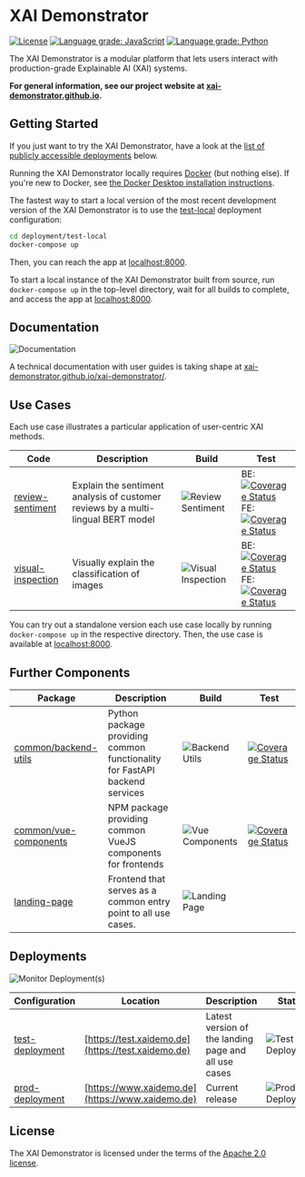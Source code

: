 # XAI Demonstrator
[![License](https://img.shields.io/badge/License-Apache%202.0-blue.svg)](https://opensource.org/licenses/Apache-2.0)
[![Language grade: JavaScript](https://img.shields.io/lgtm/grade/javascript/g/XAI-Demonstrator/xai-demonstrator.svg?logo=lgtm&logoWidth=18)](https://lgtm.com/projects/g/XAI-Demonstrator/xai-demonstrator/context:javascript)
[![Language grade: Python](https://img.shields.io/lgtm/grade/python/g/XAI-Demonstrator/xai-demonstrator.svg?logo=lgtm&logoWidth=18)](https://lgtm.com/projects/g/XAI-Demonstrator/xai-demonstrator/context:python)

The XAI Demonstrator is a modular platform that lets users interact with production-grade Explainable AI (XAI) systems.

**For general information, see our project website at [xai-demonstrator.github.io](https://xai-demonstrator.github.io/).**

## Getting Started
If you just want to try the XAI Demonstrator, have a look at the [list of publicly accessible deployments](#deployments) below.

Running the XAI Demonstrator locally requires [Docker](https://www.docker.com/) (but nothing else).
If you're new to Docker, see [the Docker Desktop installation instructions](https://www.docker.com/products/docker-desktop).

The fastest way to start a local version of the most recent development version of the XAI Demonstrator is to
use the [test-local](./deployment/test-local) deployment configuration:
```bash
cd deployment/test-local
docker-compose up
```
Then, you can reach the app at [localhost:8000](http://localhost:8000/).

To start a local instance of the XAI Demonstrator built from source,
run `docker-compose up` in the top-level directory, wait for all builds to complete,
and access the app at [localhost:8000](http://localhost:8000/).

## Documentation
![Documentation](https://github.com/XAI-Demonstrator/xai-demonstrator/workflows/Documentation/badge.svg?branch=master)

A technical documentation with user guides is taking shape at [xai-demonstrator.github.io/xai-demonstrator/](https://xai-demonstrator.github.io/xai-demonstrator/).

## Use Cases
Each use case illustrates a particular application of user-centric XAI methods.

Code | Description | Build | Test
-----|-------------|-------|-----
[review-sentiment](/review-sentiment) | Explain the sentiment analysis of customer reviews by a multi-lingual BERT model | ![Review Sentiment](https://github.com/XAI-Demonstrator/xai-demonstrator/workflows/Review%20Sentiment/badge.svg?branch=master) | BE: [![Coverage Status](https://coveralls.io/repos/github/XAI-Demonstrator/xai-demonstrator/badge.svg?branch=x-cov-sentiment-backend)](https://coveralls.io/github/XAI-Demonstrator/xai-demonstrator?branch=x-cov-sentiment-backend)<br />FE: [![Coverage Status](https://coveralls.io/repos/github/XAI-Demonstrator/xai-demonstrator/badge.svg?branch=x-cov-sentiment-frontend)](https://coveralls.io/github/XAI-Demonstrator/xai-demonstrator?branch=x-cov-sentiment-frontend)
[visual-inspection](/visual-inspection) | Visually explain the classification of images | ![Visual Inspection](https://github.com/XAI-Demonstrator/xai-demonstrator/workflows/Visual%20Inspection/badge.svg?branch=master) | BE: [![Coverage Status](https://coveralls.io/repos/github/XAI-Demonstrator/xai-demonstrator/badge.svg?branch=x-cov-inspection-backend)](https://coveralls.io/github/XAI-Demonstrator/xai-demonstrator?branch=x-cov-inspection-backend)<br />FE: [![Coverage Status](https://coveralls.io/repos/github/XAI-Demonstrator/xai-demonstrator/badge.svg?branch=x-cov-inspection-frontend)](https://coveralls.io/github/XAI-Demonstrator/xai-demonstrator?branch=x-cov-inspection-frontend)

You can try out a standalone version each use case locally by running `docker-compose up` in the respective directory.
Then, the use case is available at [localhost:8000](http://localhost:8000/).

## Further Components

Package | Description | Build | Test
--------|-------------|-------|------
[common/backend-utils](/common/backend-utils) | Python package providing common functionality for FastAPI backend services | ![Backend Utils](https://github.com/XAI-Demonstrator/xai-demonstrator/workflows/Backend%20Utils/badge.svg?branch=master) | [![Coverage Status](https://coveralls.io/repos/github/XAI-Demonstrator/xai-demonstrator/badge.svg?branch=x-cov-backend-utils)](https://coveralls.io/github/XAI-Demonstrator/xai-demonstrator?branch=x-cov-backend-utils)
[common/vue-components](/common/vue-components) | NPM package providing common VueJS components for frontends | ![Vue Components](https://github.com/XAI-Demonstrator/xai-demonstrator/workflows/Vue%20Components/badge.svg?branch=master) | [![Coverage Status](https://coveralls.io/repos/github/XAI-Demonstrator/xai-demonstrator/badge.svg?branch=x-cov-vue-components)](https://coveralls.io/github/XAI-Demonstrator/xai-demonstrator?branch=x-cov-vue-components)
[landing-page](/landing-page) | Frontend that serves as a common entry point to all use cases. | ![Landing Page](https://github.com/XAI-Demonstrator/xai-demonstrator/workflows/Landing%20Page/badge.svg?branch=master) | 

## Deployments
 ![Monitor Deployment(s)](https://github.com/XAI-Demonstrator/xai-demonstrator/workflows/Monitor%20Deployment(s)/badge.svg)

Configuration | Location | Description | Status
--------------|----------|-------------|-------
[test-deployment](/deployment/test-deployment) | [https://test.xaidemo.de](https://test.xaidemo.de) | Latest version of the landing page and all use cases | ![Test Deployment](https://github.com/XAI-Demonstrator/xai-demonstrator/workflows/Test%20Deployment/badge.svg?branch=master)
[prod-deployment](/deployment/prod-deployment) | [https://www.xaidemo.de](https://www.xaidemo.de) | Current release | ![Prod Deployment](https://github.com/XAI-Demonstrator/xai-demonstrator/workflows/Prod%20Deployment/badge.svg?branch=master)


## License
The XAI Demonstrator is licensed under the terms of the [Apache 2.0 license](LICENSE).
